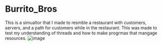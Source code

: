 # Burrito_Bros
This is a simualtor that I made to resmble a restaurant with customers, servers, and a path for customers while in the restaurant. This was made to test my understanding
of threads and how to make progrmas that mangage resources.
![image](https://user-images.githubusercontent.com/49008866/177898033-8723401d-4e7c-4962-9933-17a7f10e0ed6.png)
